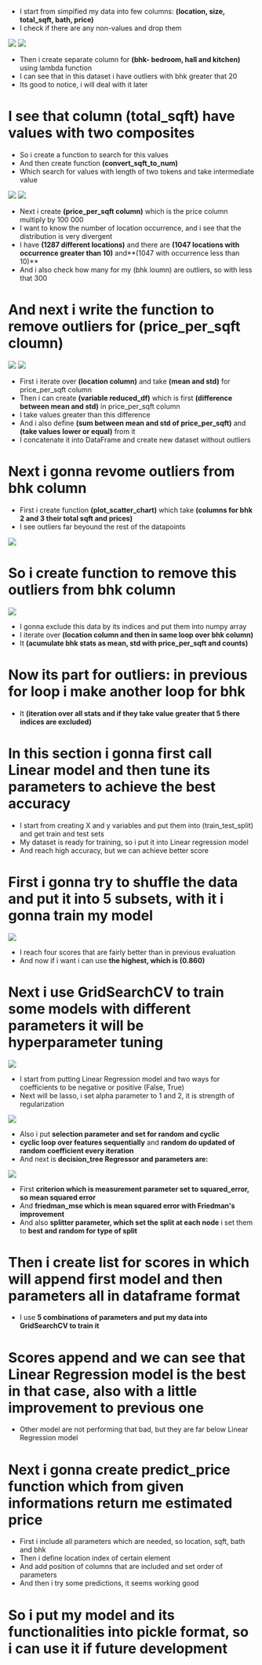 * I start from simpified my data into few columns: **(location, size,	total_sqft,	bath,	price)**
* I check if there are any non-values and drop them

![](https://github.com/JakubTabor/Data_augmentation_imbalance_data/blob/main/Project_home_price_model/Images/isnull.png)
![](https://github.com/JakubTabor/Data_augmentation_imbalance_data/blob/main/Project_home_price_model/Images/dropna.png)
* Then i create separate column for **(bhk- bedroom, hall and kitchen)** using lambda function
* I can see that in this dataset i have outliers with bhk greater that 20
* Its good to notice, i will deal with it later
# I see that column (total_sqft) have values with two composites
* So i create a function to search for this values
* And then create function **(convert_sqft_to_num)** 
* Which search for values with length of two tokens and take intermediate value

![](https://github.com/JakubTabor/Data_augmentation_imbalance_data/blob/main/Project_home_price_model/Images/sqft_to_num_function.png)
![](https://github.com/JakubTabor/Data_augmentation_imbalance_data/blob/main/Project_home_price_model/Images/convert_sqft_to_num%20.png)
* Next i create **(price_per_sqft column)** which is the price column multiply by 100 000
* I want to know the number of location occurrence, and i see that the distribution is very divergent
* I have **(1287 different locations)** and there are **(1047 locations with occurrence greater than 10)** and**(1047 with occurrence less than 10)**
* And i also check how many for my (bhk loumn) are outliers, so with less that 300
# And next i write the function to remove outliers for (price_per_sqft cloumn)

![](https://github.com/JakubTabor/Data_augmentation_imbalance_data/blob/main/Project_home_price_model/Images/remove_pps_outliers.png)
![](https://github.com/JakubTabor/Data_augmentation_imbalance_data/blob/main/Project_home_price_model/Images/pps_values.png)
* First i iterate over **(location column)** and take **(mean and std)** for price_per_sqft column
* Then i can create **(variable reduced_df)** which is first **(difference between mean and std)** in price_per_sqft column 
* I take values greater than this difference
* And i also define **(sum between mean and std of price_per_sqft)** and **(take values lower or equal)** from it 
* I concatenate it into DataFrame and create new dataset without outliers
# Next i gonna revome outliers from bhk column
* First i create function **(plot_scatter_chart)** which take **(columns for bhk 2 and 3 their total sqft and prices)**
* I see outliers far beyound the rest of the datapoints

![](https://github.com/JakubTabor/Data_augmentation_imbalance_data/blob/main/Project_home_price_model/Images/plot1_outliers.png)

# So i create function to remove this outliers from bhk column

![](https://github.com/JakubTabor/Data_augmentation_imbalance_data/blob/main/Project_home_price_model/Images/remove_bhk_outliers_function.png)
* I gonna exclude this data by its indices and put them into numpy array
* I iterate over **(location column and then in same loop over bhk column)** 
* It **(acumulate bhk stats as mean, std with price_per_sqft and counts)**
# Now its part for outliers: in previous for loop i make another loop for bhk
* It **(iteration over all stats and if they take value greater that 5 there indices are excluded)**

#
#
#
# []()
# In this section i gonna first call Linear model and then tune its parameters to achieve the best accuracy
* I start from creating X and y variables and put them into (train_test_split) and get train and test sets
* My dataset is ready for training, so i put it into Linear regression model
* And reach high accuracy, but we can achieve better score
# First i gonna try to shuffle the data and put it into 5 subsets, with it i gonna train my model

![](https://github.com/JakubTabor/Data_augmentation_imbalance_data/blob/main/Project_home_price_model/Images_model/cross_val_score.png)

* I reach four scores that are fairly better than in previous evaluation
* And now if i want i can use **the highest, which is (0.860)**

# Next i use GridSearchCV to train some models with different parameters it will be hyperparameter tuning

![](https://github.com/JakubTabor/Data_augmentation_imbalance_data/blob/main/Project_home_price_model/Images_model/linear_regression.png)

* I start from putting Linear Regression model and two ways for coefficients to be negative or positive (False, True) 
* Next will be lasso, i set alpha parameter to 1 and 2, it  is strength of regularization

![](https://github.com/JakubTabor/Data_augmentation_imbalance_data/blob/main/Project_home_price_model/Images_model/lasso.png)

* Also i put **selection parameter and set for random and cyclic**
* **cyclic loop over features sequentially** and **random do updated of random coefficient every iteration**
* And next is **decision_tree Regressor and parameters are:**

![](https://github.com/JakubTabor/Data_augmentation_imbalance_data/blob/main/Project_home_price_model/Images_model/decision_tree.png)

* First **criterion which is measurement parameter set to squared_error, so mean squared error**
* And **friedman_mse which is mean squared error with Friedman's improvement**
* And also **splitter parameter, which set the split at each node** i set them to **best and random for type of split**
# Then i **create list for scores in which will append first model and then parameters all in dataframe format**
* I use **5 combinations of parameters and put my data into GridSearchCV to train it**
# Scores append and we can see that Linear Regression model is the best in that case, also with a little improvement to previous one
* Other model are not performing that bad, but they are far below Linear Regression model
# Next i gonna create predict_price function which from given informations return me estimated price
* First i include all parameters which are needed, so location, sqft, bath and bhk
* Then i define location index of certain element
* And add position of columns that are included and set order of parameters
* And then i try some predictions, it seems working good
# So i put my model and its functionalities into pickle format, so i can use it if future development
